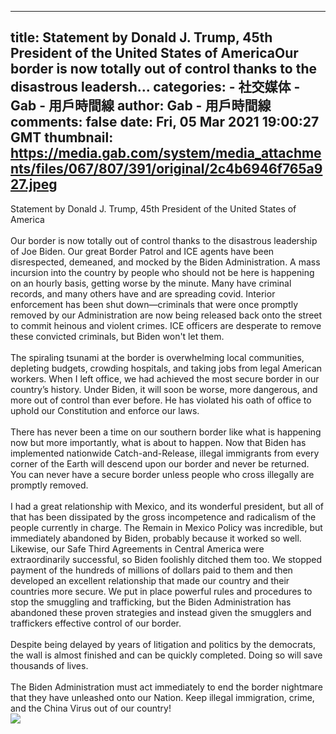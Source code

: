 
---
title: Statement by Donald J. Trump, 45th President of the United States of AmericaOur border is now totally out of control thanks to the disastrous leadersh...
categories: 
    - 社交媒体
    - Gab - 用戶時間線
author: Gab - 用戶時間線
comments: false
date: Fri, 05 Mar 2021 19:00:27 GMT
thumbnail: https://media.gab.com/system/media_attachments/files/067/807/391/original/2c4b6946f765a927.jpeg
---

<div>   
Statement by Donald J. Trump, 45th President of the United States of America<br><br>Our border is now totally out of control thanks to the disastrous leadership of Joe Biden. Our great Border Patrol and ICE agents have been disrespected, demeaned, and mocked by the Biden Administration. A mass incursion into the country by people who should not be here is happening on an hourly basis, getting worse by the minute.  Many have criminal records, and many others have and are spreading covid.  Interior enforcement has been shut down—criminals that were once promptly removed by our Administration are now being released back onto the street to commit heinous and violent crimes.  ICE officers are desperate to remove these convicted criminals, but Biden won't let them.<br> <br>The spiraling tsunami at the border is overwhelming local communities, depleting budgets, crowding hospitals, and taking jobs from legal American workers.  When I left office, we had achieved the most secure border in our country’s history.  Under Biden, it will soon be worse, more dangerous, and more out of control than ever before.  He has violated his oath of office to uphold our Constitution and enforce our laws.<br> <br>There has never been a time on our southern border like what is happening now but more importantly, what is about to happen.  Now that Biden has implemented nationwide Catch-and-Release, illegal immigrants from every corner of the Earth will descend upon our border and never be returned.  You can never have a secure border unless people who cross illegally are promptly removed.<br> <br>I had a great relationship with Mexico, and its wonderful president, but all of that has been dissipated by the gross incompetence and radicalism of the people currently in charge. The Remain in Mexico Policy was incredible, but immediately abandoned by Biden, probably because it worked so well.  Likewise, our Safe Third Agreements in Central America were extraordinarily successful, so Biden foolishly ditched them too.  We stopped payment of the hundreds of millions of dollars paid to them and then developed an excellent relationship that made our country and their countries more secure.  We put in place powerful rules and procedures to stop the smuggling and trafficking, but the Biden Administration has abandoned these proven strategies and instead given the smugglers and traffickers effective control of our border.<br> <br>Despite being delayed by years of litigation and politics by the democrats, the wall is almost finished and can be quickly completed. Doing so will save thousands of lives.  <br> <br>The Biden Administration must act immediately to end the border nightmare that they have unleashed onto our Nation.  Keep illegal immigration, crime, and the China Virus out of our country!<br><img src="https://media.gab.com/system/media_attachments/files/067/807/391/original/2c4b6946f765a927.jpeg" referrerpolicy="no-referrer">  
</div>
            